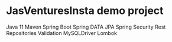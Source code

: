 # JasVenturesInsta demo project

Java 11
Maven
Spring Boot
Spring DATA JPA
Spring Security
Rest Repositories
Validation
MySQLDriver
Lombok
